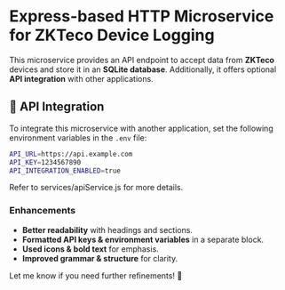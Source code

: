 # Express-based HTTP Microservice for ZKTeco Device Logging

This microservice provides an API endpoint to accept data from **ZKTeco** devices and store it in an **SQLite database**. Additionally, it offers optional **API integration** with other applications.

## 🔗 API Integration

To integrate this microservice with another application, set the following environment variables in the `.env` file:

```bash
API_URL=https://api.example.com
API_KEY=1234567890
API_INTEGRATION_ENABLED=true
```

Refer to services/apiService.js for more details.

### Enhancements

- **Better readability** with headings and sections.
- **Formatted API keys & environment variables** in a separate block.
- **Used icons & bold text** for emphasis.
- **Improved grammar & structure** for clarity.

Let me know if you need further refinements! 🚀
